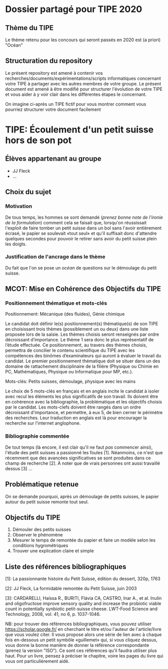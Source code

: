 # Dossier partagé pour TIPE 2020

## Thème du TIPE

Le thème retenu pour les concours qui seront passés en 2020 est (a priori) "Océan"

## Structuration du repository

Le présent repository est amené à contenir vos 
recherches/documents/expérimentations/scripts informatiques concernant votre 
TIPE à partager avec les autres membres de votre groupe. Le présent document 
est amené à être modifié pour structurer l'évolution de votre TIPE et vous 
aider à y voir clair dans les différentes étapes le concernant.

On imagine ci-après un TIPE fictif pour vous montrer comment vous pourriez 
structurer votre document facilement


# TIPE: Écoulement d'un petit suisse hors de son pot

## Élèves appartenant au groupe

* JJ Fleck
* ...

## Choix du sujet

### Motivation

De tous temps, les hommes se sont demandé (*prenez bonne note de l'ironie de 
la formulation*) comment cela se faisait que, lorsqu'on réussissait l'exploit 
de faire tomber un petit suisse dans un bol sans l'avoir entièrement écrasé, 
le papier se soulevait «tout seul» et qu'il suffisait donc d'attendre quelques 
secondes pour pouvoir le retirer sans avoir du petit suisse plein les doigts.

### Justification de l'ancrage dans le thème

Du fait que l'on se pose un *océan* de questions sur le démoulage du petit suisse.

## MCOT: Mise en Cohérence des Objectifs du TIPE

### Positionnement thématique et mots-clés

Positionnement: Mécanique (des fluides), Génie chimique

Le candidat doit définir le(s) positionnement(s) thématique(s) de son TIPE en choisissant trois thèmes (possiblement un ou deux) dans une liste proposée lors de la saisie. Les thèmes choisis seront renseignés par ordre décroissant d’importance. Le thème 1 sera donc le plus représentatif de l’étude effectuée. Ce positionnement, au travers des thèmes choisis, permettra de concilier le contenu scientifique du TIPE avec les compétences des binômes d’examinateurs qui auront à évaluer le travail du candidat. Le premier positionnement thématique doit se situer dans un des domaine de rattachement disciplinaire de la filière (Physique ou Chimie en PC, Mathématiques, Physique ou Informatique pour MP, etc.).

Mots-clés: Petits suisses, démoulage, physique avec les mains

Le choix de 5 mots-clés en français et en anglais incite le candidat à isoler avec recul les éléments les plus significatifs de son travail. Ils doivent être en cohérence avec la bibliographie, la problématique et les objectifs choisis par le candidat. Les mots-clefs doivent être rangés dans un ordre décroissant d'importance, et permettre, à eux 5, de bien cerner le périmètre des recherches. Leur traduction en anglais est là pour encourager la recherche sur l'internet anglophone.

### Bibliographie commentée

De tout temps (là encore, il est clair qu'il ne faut *pas* commencer ainsi), 
l'étude des petit suisses a passionné les foules [1]. Néanmoins, ce n'est que 
récemment que des avancées significatives se sont produites dans ce champ
de recherche [2]. À noter que de vrais personnes ont aussi travaillé dessus [3]
...


## Problématique retenue

On se demande pourquoi, après un démoulage de petits suisses, le papier autour 
du petit suisse remonte tout seul.


## Objectifs du TIPE

1. Démouler des petits suisses
2. Observer le phénomène
3. Mesurer le temps de remontée du papier et faire un modèle selon les conditions hygrométriques
4. Trouver une explication claire et simple


## Liste des références bibliographiques

[1]: La passionnante histoire du Petit Suisse, édition du dessert, 320p, 1763

[2]: JJ Fleck, La formidable remontée du Petit Suisse, juin 2003

[3]: CARDARELLI, Haíssa R., BURITI, Flávia CA, CASTRO, Inar A., et al. Inulin and oligofructose improve sensory quality and increase the probiotic viable count in potentially synbiotic petit-suisse cheese. LWT-Food Science and Technology, 2008, vol. 41, no 6, p. 1037-1046.

NB: pour trouver des références bibliographiques, vous pouvez utiliser 
https://scholar.google.fr/ en cherchant le titre et/ou l'auteur de 
l'article/livre que vous voulez citer. Il vous propose alors une série de lien 
avec à chaque fois en-dessous un petit symbôle «guillemet» qui, si vous 
cliquez dessus, vous donne la bonne manière de donner la référence 
correspondante (prenez la version "ISO"). Ce sont ces références qu'il faudra 
utiliser plus haut. Pour un livre, pensez à préciser le chapitre, voire les 
pages du livre qui vous ont particulièrement aidé.
